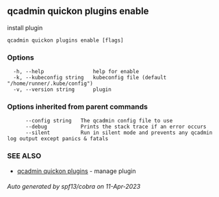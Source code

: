 ## qcadmin quickon plugins enable

install plugin

```
qcadmin quickon plugins enable [flags]
```

### Options

```
  -h, --help                help for enable
  -k, --kubeconfig string   kubeconfig file (default "/home/runner/.kube/config")
  -v, --version string      plugin
```

### Options inherited from parent commands

```
      --config string   The qcadmin config file to use
      --debug           Prints the stack trace if an error occurs
      --silent          Run in silent mode and prevents any qcadmin log output except panics & fatals
```

### SEE ALSO

* [qcadmin quickon plugins](qcadmin_quickon_plugins.md)	 - manage plugin

###### Auto generated by spf13/cobra on 11-Apr-2023
